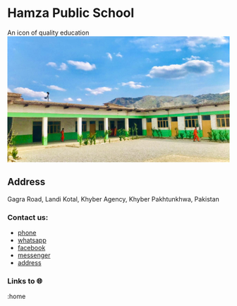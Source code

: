 # Hamza Public School
An icon of quality education
![Hamza School Image](images/school.jpg)

## Address
Gagra Road, Landi Kotal, Khyber Agency, Khyber Pakhtunkhwa, Pakistan

### Contact us:
* [phone](+923028171873)
* [whatsapp](https://wa.me/923028171873)
* [facebook](https://hamzapublichighschool)
* [messenger](https://m.me/hamzapublichighschool)
* [address](https://goo.gl/maps/SDPeHyfVoLfdwp2F6)

### Links to 🌐
:home
